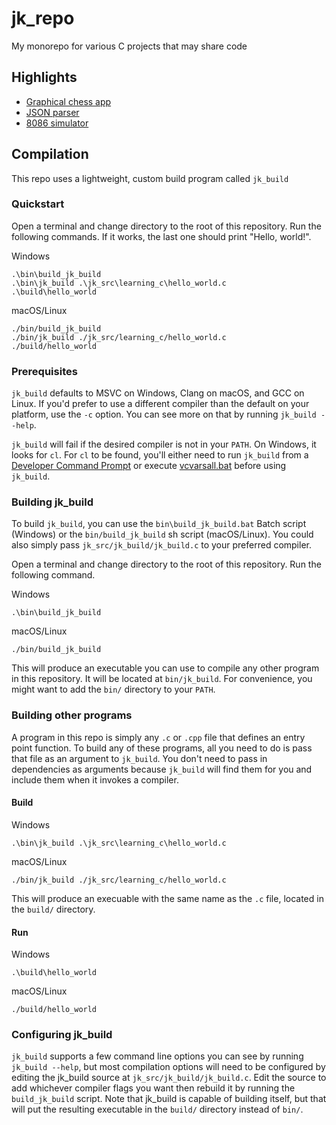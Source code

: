 # jk_repo

My monorepo for various C projects that may share code

## Highlights

- [Graphical chess app](/jk_src/chess)
- [JSON parser](/jk_src/jk_lib/json/json.c)
- [8086 simulator](/jk_src/perfaware/part1/sim86.c)

## Compilation

This repo uses a lightweight, custom build program called `jk_build`

### Quickstart

Open a terminal and change directory to the root of this repository. Run the following commands. If
it works, the last one should print "Hello, world!".

Windows
```
.\bin\build_jk_build
.\bin\jk_build .\jk_src\learning_c\hello_world.c
.\build\hello_world
```

macOS/Linux
```
./bin/build_jk_build
./bin/jk_build ./jk_src/learning_c/hello_world.c
./build/hello_world
```

### Prerequisites

`jk_build` defaults to MSVC on Windows, Clang on macOS, and GCC on Linux. If you'd prefer to use a
different compiler than the default on your platform, use the `-c` option. You can see more on that
by running `jk_build --help`.

`jk_build` will fail if the desired compiler is not in your `PATH`. On Windows, it looks for `cl`.
For `cl` to be found, you'll either need to run `jk_build` from a
[Developer Command Prompt](https://learn.microsoft.com/en-us/cpp/build/building-on-the-command-line?view=msvc-170#developer_command_prompt_shortcuts)
or execute
[vcvarsall.bat](https://learn.microsoft.com/en-us/cpp/build/building-on-the-command-line?view=msvc-170#developer_command_file_locations)
before using `jk_build`.

### Building jk_build

To build `jk_build`, you can use the `bin\build_jk_build.bat` Batch script (Windows) or the
`bin/build_jk_build` sh script (macOS/Linux). You could also simply pass
`jk_src/jk_build/jk_build.c` to your preferred compiler.

Open a terminal and change directory to the root of this repository. Run the
following command.

Windows
```
.\bin\build_jk_build
```
 
macOS/Linux
```
./bin/build_jk_build
```

This will produce an executable you can use to compile any other program in this repository. It will
be located at `bin/jk_build`. For convenience, you might want to add the `bin/` directory to your
`PATH`.

### Building other programs

A program in this repo is simply any `.c` or `.cpp` file that defines an entry point function. To
build any of these programs, all you need to do is pass that file as an argument to `jk_build`. You
don't need to pass in dependencies as arguments because `jk_build` will find them for you and
include them when it invokes a compiler.

#### Build
Windows
```
.\bin\jk_build .\jk_src\learning_c\hello_world.c
```
macOS/Linux
```
./bin/jk_build ./jk_src/learning_c/hello_world.c
```

This will produce an execuable with the same name as the `.c` file, located in the `build/`
directory.

#### Run
Windows
```
.\build\hello_world
```
macOS/Linux
```
./build/hello_world
```

### Configuring jk_build

`jk_build` supports a few command line options you can see by running `jk_build --help`, but most
compilation options will need to be configured by editing the jk_build source at
`jk_src/jk_build/jk_build.c`. Edit the source to add whichever compiler flags you want then rebuild
it by running the `build_jk_build` script. Note that jk_build is capable of building itself, but
that will put the resulting executable in the `build/` directory instead of `bin/`.
